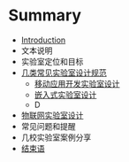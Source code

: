 # Summary

* [Introduction](README.md)
* 文本说明
* 实验室定位和目标
* [几类常见实验室设计规范](specifications.md)
   * [移动应用开发实验室设计](mobile_app_lab.md)
   * [嵌入式实验室设计](embedded_lab.md)
   * D
* [物联网实验室设计](iot_lab.md)
* 常见问题和提醒
* 几校实验室案例分享
* [结束语](END.md)

